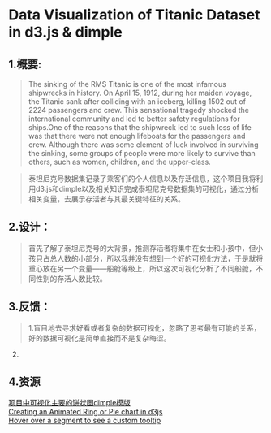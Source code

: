 # Data Visualization of Titanic Dataset in d3.js & dimple
## 1.概要:
>The sinking of the RMS Titanic is one of the most infamous shipwrecks in history.  On April 15, 1912, during her maiden voyage, the Titanic sank after colliding with an iceberg, killing 1502 out of 2224 passengers and crew. This sensational tragedy shocked the international community and led to better safety regulations for ships.One of the reasons that the shipwreck led to such loss of life was that there were not enough lifeboats for the passengers and crew. Although there was some element of luck involved in surviving the sinking, some groups of people were more likely to survive than others, such as women, children, and the upper-class.


> 泰坦尼克号数据集记录了乘客们的个人信息以及存活信息，这个项目我将利用d3.js和dimple以及相关知识完成泰坦尼克号数据集的可视化，通过分析相关变量，去展示存活者与其最关键特征的关系。

## 2.设计：
> 首先了解了泰坦尼克号的大背景，推测存活者将集中在女士和小孩中，但小孩只占总人数的小部分，所以我并没有想到一个好的可视化方法，于是就将重心放在另一个变量——船舱等级上，所以这次可视化分析了不同船舱，不同性别的存活人数比较。

## 3.反馈：
> 1.盲目地去寻求好看或者复杂的数据可视化，忽略了思考最有可能的关系，好的数据可视化是简单直接而不是复杂晦涩。<br>
  2.

## 4.资源
[项目中可视化主要的饼状图dimple模版](http://dimplejs.org/examples_viewer.html?id=pie_matrix) <br>
[Creating an Animated Ring or Pie chart in d3js](http://javascript.tutorialhorizon.com/2015/03/05/creating-an-animated-ring-or-pie-chart-in-d3js/)<br>
[Hover over a segment to see a custom tooltip](http://dimplejs.org/adhoc_viewer.html?id=adhoc_bar_custom_tooltips)<br>

